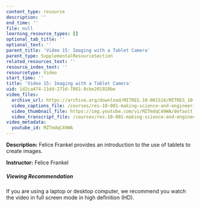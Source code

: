 ```yaml
---
content_type: resource
description: ''
end_time: ''
file: null
learning_resource_types: []
optional_tab_title: ''
optional_text: ''
parent_title: 'Video 15: Imaging with a Tablet Camera'
parent_type: SupplementalResourceSection
related_resources_text: ''
resource_index_text: ''
resourcetype: Video
start_time: ''
title: 'Video 15: Imaging with a Tablet Camera'
uid: 1d2ca474-11dd-271d-7861-8cbe201928be
video_files:
  archive_url: https://archive.org/download/MITRES.10-001S16/MITRES_10-001S16_Track19_300k.mp4
  video_captions_file: /courses/res-10-001-making-science-and-engineering-pictures-a-practical-guide-to-presenting-your-work-spring-2016/32925639d839561a8290e65de7708cc5_MZTmdqC49WA.vtt
  video_thumbnail_file: https://img.youtube.com/vi/MZTmdqC49WA/default.jpg
  video_transcript_file: /courses/res-10-001-making-science-and-engineering-pictures-a-practical-guide-to-presenting-your-work-spring-2016/2d4bbd9fb8654f00d2afd1f216a928ed_MZTmdqC49WA.pdf
video_metadata:
  youtube_id: MZTmdqC49WA
---
```


**Description:** Felice Frankel provides an introduction to the use of tablets to create images.

**Instructor:** Felice Frankel

##### Viewing Recommendation

If you are using a laptop or desktop computer, we recommend you watch the video in full screen mode in high definition (HD).